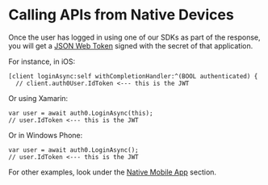 # Calling APIs from Native Devices

Once the user has logged in using one of our SDKs as part of the response, you will get a [JSON Web Token](/jwt) signed with the secret of that application. 

For instance, in iOS:

    [client loginAsync:self withCompletionHandler:^(BOOL authenticated) {
      // client.auth0User.IdToken <--- this is the JWT

Or using Xamarin:

    var user = await auth0.LoginAsync(this);
    // user.IdToken <--- this is the JWT

Or in Windows Phone:

    var user = await auth0.LoginAsync();
    // user.IdToken <--- this is the JWT

For other examples, look under the [Native Mobile App](/#!/native-mobile) section.